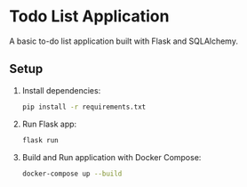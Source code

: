 # Todo List Application

A basic to-do list application built with Flask and SQLAlchemy.

## Setup

1. Install dependencies:
   ```bash
   pip install -r requirements.txt

2. Run Flask app:
   ```bash
   flask run

3. Build and Run application with Docker Compose:
   ```bash
   docker-compose up --build


